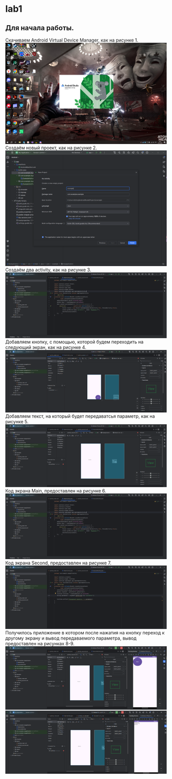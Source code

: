 # lab1
## Для начала работы.
Скачиваем  Android Virtual Device Manager, как на рисунке 1.
![1](https://github.com/H4ppyDog/lab1/blob/main/Установка%20андроед%20студио.png)
Создаём новый проект, как на рисунке 2.
![2](https://github.com/H4ppyDog/lab1/blob/main/i231.png)
Создаём два activity, как на рисунке 3.
![3](https://github.com/H4ppyDog/lab1/blob/main/Мейн%20форма.png)
Добавляем кнопку, с помощью, которой будем переходить на следующий экран, как на рисунке 4.
![4](https://github.com/H4ppyDog/lab1/blob/main/Добавление%20кнопки.png)
Добавляем текст, на который будет передаватсья параметр, как на рисунке 5.
![5](https://github.com/H4ppyDog/lab1/blob/main/Добавление%20текст%20вью.png)
Код экрана Main, предоставлен на рисунке 6.
![6](https://github.com/H4ppyDog/lab1/blob/main/Мейн%20форма.png)
Код экрана Second, предоставлен на рисунке 7.
![7](https://github.com/H4ppyDog/lab1/blob/main/Секонд%20форма.png)
Получилось приложение в котором после нажатия на кнопку переход к другому экрану и вывод передаваемого параметра, вывод предоставлен на рисунках 8-9.
![8](https://github.com/H4ppyDog/lab1/blob/main/Работа%20программы%201.png)
![9](https://github.com/H4ppyDog/lab1/blob/main/Работа%20программы%202.png)



